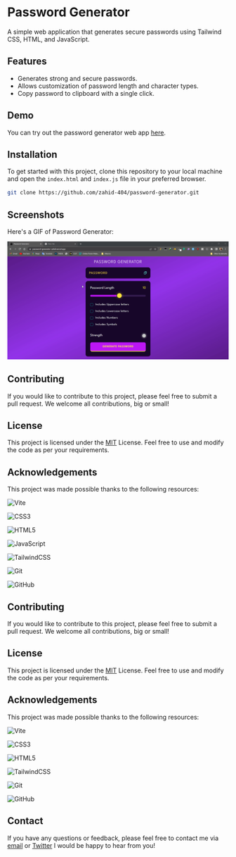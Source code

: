 # Password Generator


A simple web application that generates secure passwords using Tailwind CSS, HTML, and JavaScript.

## Features

- Generates strong and secure passwords.
- Allows customization of password length and character types.
- Copy password to clipboard with a single click.

## Demo

You can try out the password generator web app [here](https://password-generator-zahid.vercel.app/).

## Installation

To get started with this project, clone this repository to your local machine and open the `index.html` and `index.js` file in your preferred browser.

```sh
git clone https://github.com/zahid-404/password-generator.git
```


## Screenshots 
Here's a GIF of Password Generator:

![App Screenshot](https://github.com/zahid-404/password-generator/blob/main/demo.gif)


## Contributing

If you would like to contribute to this project, please feel free to submit a pull request. We welcome all contributions, big or small!



## License

This project is licensed under the [MIT](https://choosealicense.com/licenses/mit/) License. Feel free to use and modify the code as per your requirements.



## Acknowledgements

This project was made possible thanks to the following resources:

![Vite](https://img.shields.io/badge/vite-%23646CFF.svg?style=for-the-badge&logo=vite&logoColor=white) 

![CSS3](https://img.shields.io/badge/css3-%231572B6.svg?logo=css3&logoColor=white&style=for-the-badge)

![HTML5](https://img.shields.io/badge/html5-%23E34F26.svg?logo=html5&logoColor=white&style=for-the-badge)

![JavaScript](https://img.shields.io/badge/javascript-%23323330.svg?logo=javascript&logoColor=%23F7DF1E&style=for-the-badge)

![TailwindCSS](https://img.shields.io/badge/tailwindcss-%2338B2AC.svg?logo=tailwind-css&logoColor=white&style=for-the-badge)

![Git](https://img.shields.io/badge/git-%23F05033.svg?logo=git&logoColor=white&style=for-the-badge)

![GitHub](https://img.shields.io/badge/github-%23121011.svg?logo=github&logoColor=white&style=for-the-badge)



## Contributing

If you would like to contribute to this project, please feel free to submit a pull request. We welcome all contributions, big or small!



## License

This project is licensed under the [MIT](https://choosealicense.com/licenses/mit/) License. Feel free to use and modify the code as per your requirements.



## Acknowledgements

This project was made possible thanks to the following resources:

![Vite](https://img.shields.io/badge/vite-%23646CFF.svg?style=for-the-badge&logo=vite&logoColor=white) 

![CSS3](https://img.shields.io/badge/css3-%231572B6.svg?logo=css3&logoColor=white&style=for-the-badge)

![HTML5](https://img.shields.io/badge/html5-%23E34F26.svg?logo=html5&logoColor=white&style=for-the-badge)

![TailwindCSS](https://img.shields.io/badge/tailwindcss-%2338B2AC.svg?logo=tailwind-css&logoColor=white&style=for-the-badge)

![Git](https://img.shields.io/badge/git-%23F05033.svg?logo=git&logoColor=white&style=for-the-badge)

![GitHub](https://img.shields.io/badge/github-%23121011.svg?logo=github&logoColor=white&style=for-the-badge)



## Contact

If you have any questions or feedback, please feel free to contact me via [email](mailto:zahidmohammad495@gmail.com) or [Twitter](https://twitter.com/z495m) I would be happy to hear from you!